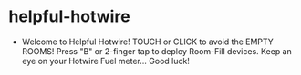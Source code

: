 # helpful-hotwire

* Welcome to Helpful Hotwire! 
			TOUCH or CLICK to avoid the EMPTY ROOMS!
			Press "B" or 2-finger tap to deploy Room-Fill devices. 
			Keep an eye on your Hotwire Fuel meter... Good luck!